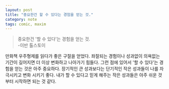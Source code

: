```yaml
---
layout: post
title: "중요한건 할 수 있다는 경험을 얻는 것."
category: note
tags: comic, maxim
---
```


> 중요한건 '할 수 있다'는 경험을 얻는 것.  
> -이반 톨스토이

만화책 우주형제를 읽다가 좋은 구절을 얻었다. 좌절되는 경험이나 성과없이 의욕없는 기간이 길어지면 더 이상 변화하고 나아가기 힘들다. 그런 점에 있어서 '할 수 있다'는 경험을 얻는 것은 아주 중요하다. 장기적인 큰 성과보다는 단기적인 작은 성과들이 나를 자극시키고 변화 시키기 좋다. 내가 할 수 있다고 믿게 해주는 작은 성과들은 아주 쉬운 것부터 시작하면 되는 것 같다.
